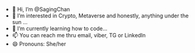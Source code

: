 - 👋 Hi, I’m @SagingChan
- 👀 I’m interested in Crypto, Metaverse and honestly, anything under the sun ...
- 🌱 I’m currently learning how to code...
- 📫 You can reach me thru email, viber, TG or LinkedIn
- 😄 Pronouns: She/her
  

<!---
SagingChan/SagingChan is a ✨ special ✨ repository because its `README.md` (this file) appears on your GitHub profile.
You can click the Preview link to take a look at your changes.
--->
